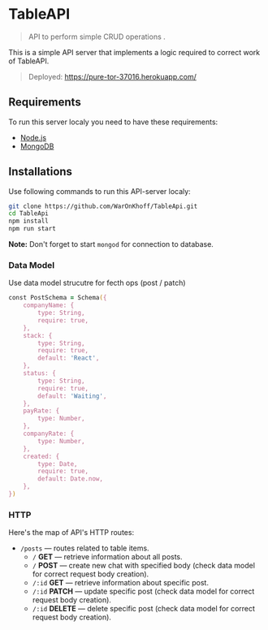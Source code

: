 # TableAPI

> API to perform simple CRUD operations .

This is a simple API server that implements a logic required to correct work of TableAPI.

> Deployed: https://pure-tor-37016.herokuapp.com/

## Requirements

To run this server localy you need to have these requirements:

- [Node.js](https://nodejs.org)
- [MongoDB](https://www.mongodb.com/download-center#community)

## Installations

Use following commands to run this API-server localy:

```zsh
git clone https://github.com/WarOnKhoff/TableApi.git
cd TableApi
npm install
npm run start
```

**Note:** Don't forget to start `mongod` for connection to database.

### Data Model

Use data model strucutre for fecth ops (post / patch)

```zsh
const PostSchema = Schema({
	companyName: {
		type: String,
		require: true,
	},
	stack: {
		type: String,
		require: true,
		default: 'React',
	},
	status: {
		type: String,
		require: true,
		default: 'Waiting',
	},
	payRate: {
		type: Number,
	},
	companyRate: {
		type: Number,
	},
	created: {
		type: Date,
		require: true,
		default: Date.now,
	},
})
```

### HTTP

Here's the map of API's HTTP routes:

- `/posts` — routes related to table items.
  - `/` **GET** — retrieve information about all posts.
  - `/` **POST** — create new chat with specified body (check data model for correct request body creation).
  - `/:id` **GET** — retrieve information about specific post.
  - `/:id` **PATCH** — update specific post (check data model for correct request body creation).
  - `/:id` **DELETE** — delete specific post (check data model for correct request body creation).
